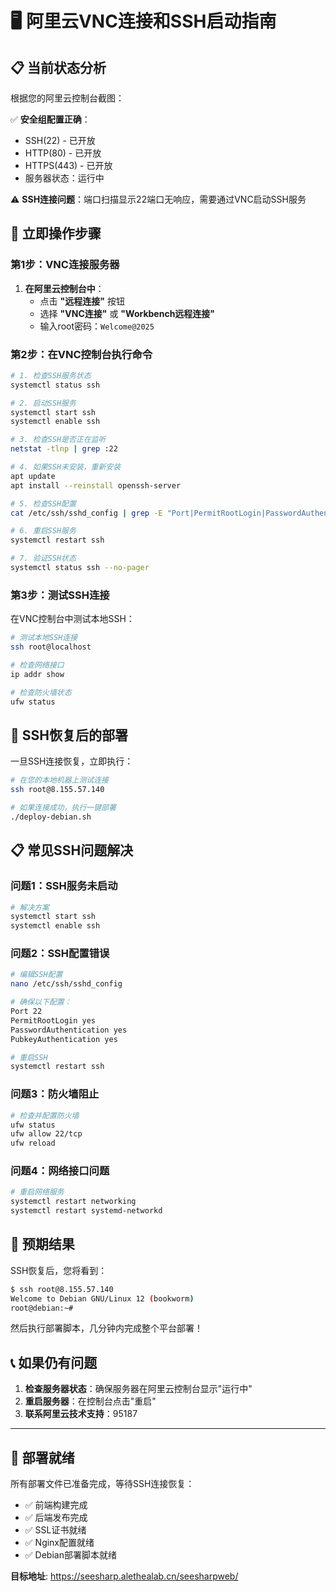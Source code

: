 # 🖥️ 阿里云VNC连接和SSH启动指南

## 📋 当前状态分析

根据您的阿里云控制台截图：

✅ **安全组配置正确**：
- SSH(22) - 已开放
- HTTP(80) - 已开放  
- HTTPS(443) - 已开放
- 服务器状态：运行中

⚠️ **SSH连接问题**：端口扫描显示22端口无响应，需要通过VNC启动SSH服务

## 🔧 立即操作步骤

### 第1步：VNC连接服务器

1. **在阿里云控制台中**：
   - 点击 **"远程连接"** 按钮
   - 选择 **"VNC连接"** 或 **"Workbench远程连接"**
   - 输入root密码：`Welcome@2025`

### 第2步：在VNC控制台执行命令

```bash
# 1. 检查SSH服务状态
systemctl status ssh

# 2. 启动SSH服务
systemctl start ssh
systemctl enable ssh

# 3. 检查SSH是否正在监听
netstat -tlnp | grep :22

# 4. 如果SSH未安装，重新安装
apt update
apt install --reinstall openssh-server

# 5. 检查SSH配置
cat /etc/ssh/sshd_config | grep -E "Port|PermitRootLogin|PasswordAuthentication"

# 6. 重启SSH服务
systemctl restart ssh

# 7. 验证SSH状态
systemctl status ssh --no-pager
```

### 第3步：测试SSH连接

在VNC控制台中测试本地SSH：
```bash
# 测试本地SSH连接
ssh root@localhost

# 检查网络接口
ip addr show

# 检查防火墙状态
ufw status
```

## 🚀 SSH恢复后的部署

一旦SSH连接恢复，立即执行：

```bash
# 在您的本地机器上测试连接
ssh root@8.155.57.140

# 如果连接成功，执行一键部署
./deploy-debian.sh
```

## 📋 常见SSH问题解决

### 问题1：SSH服务未启动
```bash
# 解决方案
systemctl start ssh
systemctl enable ssh
```

### 问题2：SSH配置错误
```bash
# 编辑SSH配置
nano /etc/ssh/sshd_config

# 确保以下配置：
Port 22
PermitRootLogin yes
PasswordAuthentication yes
PubkeyAuthentication yes

# 重启SSH
systemctl restart ssh
```

### 问题3：防火墙阻止
```bash
# 检查并配置防火墙
ufw status
ufw allow 22/tcp
ufw reload
```

### 问题4：网络接口问题
```bash
# 重启网络服务
systemctl restart networking
systemctl restart systemd-networkd
```

## 🎯 预期结果

SSH恢复后，您将看到：
```bash
$ ssh root@8.155.57.140
Welcome to Debian GNU/Linux 12 (bookworm)
root@debian:~#
```

然后执行部署脚本，几分钟内完成整个平台部署！

## 📞 如果仍有问题

1. **检查服务器状态**：确保服务器在阿里云控制台显示"运行中"
2. **重启服务器**：在控制台点击"重启"
3. **联系阿里云技术支持**：95187

---

## 🚀 部署就绪

所有部署文件已准备完成，等待SSH连接恢复：
- ✅ 前端构建完成
- ✅ 后端发布完成
- ✅ SSL证书就绪
- ✅ Nginx配置就绪
- ✅ Debian部署脚本就绪

**目标地址**: https://seesharp.alethealab.cn/seesharpweb/
